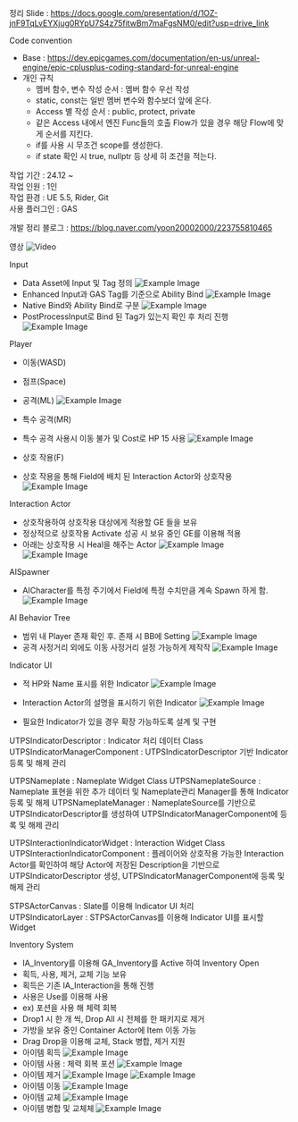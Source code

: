 정리 Slide : https://docs.google.com/presentation/d/1OZ-jnF9TqLvEYXjug0RYpU7S4z75fitwBm7maFgsNM0/edit?usp=drive_link

Code convention
- Base : https://dev.epicgames.com/documentation/en-us/unreal-engine/epic-cplusplus-coding-standard-for-unreal-engine
- 개인 규칙
  - 멤버 함수, 변수 작성 순서 : 멤버 함수 우선 작성
  - static, const는 일반 멤버 변수와 함수보더 앞에 온다.
  - Access 별 작성 순서 : public, protect, private
  - 같은 Access 내에서 엔진 Func들의 호출 Flow가 있을 경우 해당 Flow에 맞게 순서를 지킨다.
  - if를 사용 시 무조건 scope를 생성한다.
  - if state 확인 시 true, nullptr 등 상세 히 조건을 적는다.

작업 기간 : 24.12 ~  
작업 인원 : 1인  
작업 환경 : UE 5.5, Rider, Git  
사용 플러그인 : GAS  

개발 정리 블로그 : https://blog.naver.com/yoon20002000/223755810465

영상
![Video](./ReadMeResource/Total.gif)

Input
- Data Asset에 Input 및 Tag 정의
![Example Image](./ReadMeResource/InputConfig.png)
- Enhanced Input과 GAS Tag를 기준으로 Ability Bind
![Example Image](./ReadMeResource/Input%20Tag%20Press.png)
- Native Bind와 Ability Bind로 구분
![Example Image](./ReadMeResource/Player%20Input%20Bind%20With%20Tag.png)
- PostProcessInput로 Bind 된 Tag가 있는지 확인 후 처리 진행
![Example Image](./ReadMeResource/Input%20Process.png)

Player
- 이동(WASD)
- 점프(Space)
- 공격(ML)
![Example Image](./ReadMeResource/Shot.gif)
- 특수 공격(MR)
- 특수 공격 사용시 이동 불가 및 Cost로 HP 15 사용
![Example Image](./ReadMeResource/SPShot.gif)

- 상호 작용(F)
- 상호 작용을 통해 Field에 배치 된 Interaction Actor와 상호작용
![Example Image](./ReadMeResource/Heal.gif)


Interaction Actor
- 상호작용하여 상호작용 대상에게 적용할 GE 들을 보유
- 정상적으로 상호작용 Activate 성공 시 보유 중인 GE를 이용해 적용
- 아래는 상호작용 시 Heal을 해주는 Actor
![Example Image](./ReadMeResource/Heal%20Interaction%20Actor.png)
![Example Image](./ReadMeResource/Heal.gif)

AISpawner
- AICharacter를 특정 주기에서 Field에 특정 수치만큼 계속 Spawn 하게 함.
![Example Image](./ReadMeResource/Spawn.gif)

AI Behavior Tree
- 범위 내 Player 존재 확인 후. 존재 시 BB에 Setting
![Example Image](./ReadMeResource/BT1.png)
- 공격 사정거리 외에도 이동 사정거리 설정 가능하게 제작작
![Example Image](./ReadMeResource/BT2.png)

Indicator UI
- 적 HP와 Name 표시를 위한 Indicator
![Example Image](./ReadMeResource/Indicator.gif)
- Interaction Actor의 설명을 표시하기 위한 Indicator
![Example Image](./ReadMeResource/Interaction%20Indicator.gif)

- 필요한 Indicator가 있을 경우 확장 가능하도록 설계 및 구현

UTPSIndicatorDescriptor : Indicator 처리 데이터 Class
UTPSIndicatorManagerComponent : UTPSIndicatorDescriptor 기반 Indicator 등록 및 해제 관리

UTPSNameplate : Nameplate Widget Class
UTPSNameplateSource : Nameplate 표현을 위한 추가 데이터 및 Nameplate관리 Manager를 통해 Indicator 등록 및 해제
UTPSNameplateManager : NameplateSource를 기반으로 UTPSIndicatorDescriptor를 생성하여 UTPSIndicatorManagerComponent에 등록 및 해제 관리

UTPSInteractionIndicatorWidget : Interaction Widget Class
UTPSInteractionIndicatorComponent : 플레이어와 상호작용 가능한 Interaction Actor를 확인하여 해당 Actor에 저장된 Description을 기반으로 UTPSIndicatorDescriptor 생성, UTPSIndicatorManagerComponent에 등록 및 해제 관리

STPSActorCanvas : Slate를 이용해 Indicator UI 처리  
UTPSIndicatorLayer : STPSActorCanvas를 이용해 Indicator UI를 표시할 Widget

Inventory System
- IA_Inventory를 이용해 GA_Inventory를 Active 하여 Inventory Open
- 획득, 사용, 제거, 교체 기능 보유
- 획득은 기존 IA_Interaction을 통해 진행
- 사용은 Use를 이용해 사용
- ex) 포션을 사용 해 체력 회복
- Drop1 시 한 개 씩, Drop All 시 전체를 한 패키지로 제거
- 가방을 보유 중인 Container Actor에 Item 이동 가능
- Drag Drop을 이용해 교체, Stack 병합, 제거 지원
- 아이템 획득
![Example Image](./ReadMeResource/아이템%20획득%20및%20병합.gif)
- 아이템 사용 : 체력 회복 포션
![Example Image](./ReadMeResource/아이템%20사용.gif)
- 아이템 제거 
![Example Image](./ReadMeResource/아이템%20제거.gif)
![Example Image](./ReadMeResource/DragDrop.gif)
- 아이템 이동
![Example Image](./ReadMeResource/이동.gif)
- 아이템 교체
![Example Image](./ReadMeResource/교체.gif)
- 아이템 병합 및 교체체
![Example Image](./ReadMeResource/스택%20합병.gif)
